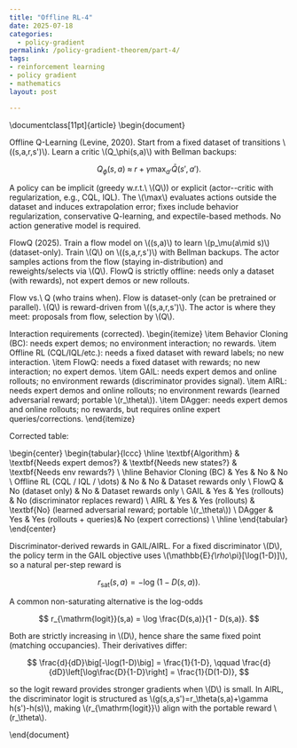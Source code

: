 ```yaml
---
title: "Offline RL-4"
date: 2025-07-18
categories:
  - policy-gradient
permalink: /policy-gradient-theorem/part-4/  
tags:
- reinforcement learning
- policy gradient
- mathematics
layout: post

---
```







<!-- Load MathJax so LaTeX renders in GitHub Pages without touching layouts -->
<script>
  window.MathJax = {
    tex: {
      inlineMath: [['\\(','\\)'], ['\\[','\\]']]
    }
  };
</script>
<script src="https://cdn.jsdelivr.net/npm/mathjax@3/es5/tex-mml-chtml.js"></script>




\documentclass[11pt]{article}
\begin{document}

Offline Q-Learning (Levine, 2020). Start from a fixed dataset of transitions \\((s,a,r,s')\\). Learn a critic \\(Q_\phi(s,a)\\) with Bellman backups:

$$
Q_\phi(s,a)\;\approx\; r \;+\; \gamma \max_{a'} \bar Q(s',a').
$$

A policy can be implicit (greedy w.r.t.\ \\(Q\\)) or explicit (actor--critic with regularization, e.g., CQL, IQL). The \\(\max\\) evaluates actions outside the dataset and induces extrapolation error; fixes include behavior regularization, conservative Q-learning, and expectile-based methods. No action generative model is required.

FlowQ (2025). Train a flow model on \\((s,a)\\) to learn \\(p_\mu(a\mid s)\\) (dataset-only). Train \\(Q\\) on \\((s,a,r,s')\\) with Bellman backups. The actor samples actions from the flow (staying in-distribution) and reweights/selects via \\(Q\\). FlowQ is strictly offline: needs only a dataset (with rewards), not expert demos or new rollouts.

Flow vs.\ Q (who trains when). Flow is dataset-only (can be pretrained or parallel). \\(Q\\) is reward-driven from \\((s,a,r,s')\\). The actor is where they meet: proposals from flow, selection by \\(Q\\).

Interaction requirements (corrected).
\begin{itemize}
\item Behavior Cloning (BC): needs expert demos; no environment interaction; no rewards.
\item Offline RL (CQL/IQL/etc.): needs a fixed dataset with reward labels; no new interaction.
\item FlowQ: needs a fixed dataset with rewards; no new interaction; no expert demos.
\item GAIL: needs expert demos and online rollouts; no environment rewards (discriminator provides signal).
\item AIRL: needs expert demos and online rollouts; no environment rewards (learned adversarial reward; portable \\(r_\theta\\)).
\item DAgger: needs expert demos and online rollouts; no rewards, but requires online expert queries/corrections.
\end{itemize}

Corrected table:

\begin{center}
\begin{tabular}{lccc}
\hline
\textbf{Algorithm} & \textbf{Needs expert demos?} & \textbf{Needs new states?} & \textbf{Needs env rewards?} \\
\hline
Behavior Cloning (BC)          & Yes                     & No                      & No \\
Offline RL (CQL / IQL / \dots) & No                      & No                      & Dataset rewards only \\
FlowQ                           & No (dataset only)       & No                      & Dataset rewards only \\
GAIL                            & Yes                     & Yes (rollouts)          & No (discriminator replaces reward) \\
AIRL                            & Yes                     & Yes (rollouts)          & \textbf{No} (learned adversarial reward; portable \\(r_\theta\\)) \\
DAgger                          & Yes                     & Yes (rollouts + queries)& No (expert corrections) \\
\hline
\end{tabular}
\end{center}

Discriminator-derived rewards in GAIL/AIRL. For a fixed discriminator \\(D\\), the policy term in the GAIL objective uses \\(\mathbb{E}_{\rho_\pi}[\log(1-D)]\\), so a natural per-step reward is

$$
r_{\mathrm{sat}}(s,a) = -\log\!\big(1 - D(s,a)\big).
$$

A common non-saturating alternative is the log-odds

$$
r_{\mathrm{logit}}(s,a) = \log \frac{D(s,a)}{1 - D(s,a)}.
$$

Both are strictly increasing in \\(D\\), hence share the same fixed point (matching occupancies). Their derivatives differ:

$$
\frac{d}{dD}\big[-\log(1-D)\big] = \frac{1}{1-D},
\qquad
\frac{d}{dD}\left[\log\frac{D}{1-D}\right] = \frac{1}{D(1-D)},
$$

so the logit reward provides stronger gradients when \\(D\\) is small. In AIRL, the discriminator logit is structured as \\(g(s,a,s')=r_\theta(s,a)+\gamma h(s')-h(s)\\), making \\(r_{\mathrm{logit}}\\) align with the portable reward \\(r_\theta\\).

\end{document}
